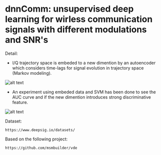 # dnnComm: unsupervised deep learning for wirless communication signals with different modulations and SNR's

Detail:

- I/Q trajectory space is embeded to a new dimention by an autoencoder which considers time-lags for signal evolution in trajectory space (Markov modeling).

![alt text](https://github.com/abbasloo/dnnComm/blob/master/trajectoryANDsignature.png)

- An experiment using embeded data and SVM has been done to see the AUC curve and if the new dimention introduces strong discriminative feature.

![alt text](https://github.com/abbasloo/dnnComm/blob/master/AUC.png)
    
Dataset:
  
    https://www.deepsig.io/datasets/

Based on the following project:

    https://github.com/msmbuilder/vde
